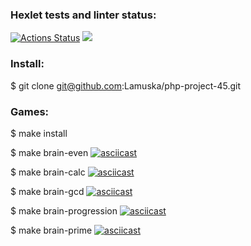 ### Hexlet tests and linter status:
[![Actions Status](https://github.com/Lamuska/php-project-45/actions/workflows/hexlet-check.yml/badge.svg)](https://github.com/Lamuska/php-project-45/actions)
<a href="https://codeclimate.com/github/Lamuska/php-project-45/maintainability"><img src="https://api.codeclimate.com/v1/badges/bcf3e93b3101dfc7378e/maintainability" /></a>

### Install:
$ git clone git@github.com:Lamuska/php-project-45.git

### Games:
$ make install

$ make brain-even
[![asciicast](https://asciinema.org/a/HJMlzQGNGVw9aVz7WOgnxXM5d.svg)](https://asciinema.org/a/HJMlzQGNGVw9aVz7WOgnxXM5d)

$ make brain-calc
[![asciicast](https://asciinema.org/a/0bLDynAdr4rSNn3vtcld6CSwX.svg)](https://asciinema.org/a/0bLDynAdr4rSNn3vtcld6CSwX)

$ make brain-gcd
[![asciicast](https://asciinema.org/a/0kvueXvd0EnucL0nAEprL35T6.svg)](https://asciinema.org/a/0kvueXvd0EnucL0nAEprL35T6)

$ make brain-progression
[![asciicast](https://asciinema.org/a/xvwU5hLS2Eb8eiDx825yINxab.svg)](https://asciinema.org/a/xvwU5hLS2Eb8eiDx825yINxab)

$ make brain-prime
[![asciicast](https://asciinema.org/a/qKgnuYvQSekI9nFpiWtflOh3A.svg)](https://asciinema.org/a/qKgnuYvQSekI9nFpiWtflOh3A)
